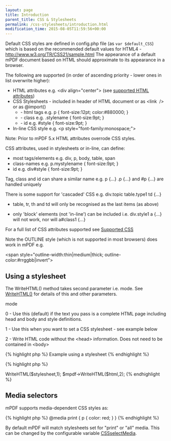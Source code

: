 ```yaml
---
layout: page
title: Introduction
parent_title: CSS & Stylesheets
permalink: /css-stylesheets/introduction.html
modification_time: 2015-08-05T11:59:56+00:00
---
```




<p>Default CSS styles are defined in <span class="filename">config.php</span> file (as <code>var $default_CSS</code>) which is based on the recommended default values for HTML4 - <a href="http://www.w3.org/TR/CSS21/sample.html">http://www.w3.org/TR/CSS21/sample.html</a> The appearance of a default mPDF document based on HTML should approximate to its appearance in a browser.</p>
<p>The following are supported (in order of ascending priority - lower ones in list overwrite higher):</p>
<ul>
<li>HTML attributes e.g. &lt;div align="center"&gt; (see <a href="{{ "/html-support/html-attributes.html" | prepend: site.baseurl }}">supported HTML attributes</a>)</li>
<li>CSS Stylesheets - included in header of HTML document or as &lt;link&nbsp; /&gt; or as @import()
<ul>
<li>- html tags e.g. p { font-size:12pt; color:#880000; }</li>
<li>- class e.g. .stylename { font-size:9pt; }</li>
<li>- id e.g. #style { font-size:9pt; }</li>
</ul>
</li>
<li>In-line CSS style e.g. &lt;p style="font-family:monospace;"&gt;</li>
</ul>
<p class="manual_block">Note: Prior to mPDF 5.x HTML attributes overrode CSS styles.</p>
<p>CSS attributes, used in stylesheets or in-line, can define:</p>
<ul>
<li>most tags/elements e.g. div, p, body, table, span</li>
<li>class-names e.g. p.mystylename { font-size:9pt; }</li>
<li>id e.g. div#style { font-size:9pt; }</li>
</ul>
<p>Tag, class and id can share a similar name e.g. p {...} .p {...} and #p {...} are handled uniquely</p>
<p>There is some support for 'cascaded' CSS e.g. div.topic table.type1 td {...}

- table, tr, th and td will only be recognised as the last items (as above)

- only 'block' elements (not 'in-line') can be included i.e. div.style1 a {...} will not work, nor will a#class1 {...}</p>
<p>For a full list of CSS attributes supported see <a href="{{ "/css-stylesheets/supported-css.html" | prepend: site.baseurl }}">Supported CSS</a></p>
<p>Note the OUTLINE style (which is not supported in most browsers) does work in mPDF e.g.

&lt;span style="outline-width:thin|medium|thick; outline-color:#rrggbb|invert"&gt;</p>
<h2>Using a stylesheet</h2>
<p>The WriteHTML() method takes second parameter i.e. <span class="parameter">mode</span>. See <a href="{{ "/reference/mpdf-functions/writehtml.html" | prepend: site.baseurl }}">WriteHTML()</a> for details of this and other parameters.</p>
<p><span class="parameter">mode</span>

0 - Use this (default) if the text you pass is a complete HTML page including head and body and style definitions.

1 - Use this when you want to set a CSS stylesheet - see example below

2 - Write HTML code without the &lt;head&gt; information. Does not need to be contained in &lt;body&gt;</p>

{% highlight php %}
Example using a stylesheet
{% endhighlight %}

{% highlight php %}
<?php

$stylesheet = file_get_contents('style.css');

$mpdf->WriteHTML($stylesheet,1);

$mpdf->WriteHTML($html,2);
{% endhighlight %}

<h2>Media selectors</h2>
<p>mPDF supports media-dependent CSS styles as:</p>

{% highlight php %}
@media print { 

 p { color: red; } 

}

<style media="print">

 p { color: red; } 

</style>

<link rel="stylesheet" media="print" href="..." />
{% endhighlight %}

<p>By default mPDF will match stylesheets set for "print" or "all" media. This can be changed by the configurable variable <a href="{{ "/reference/mpdf-variables/cssselectmedia.html" | prepend: site.baseurl }}">CSSselectMedia</a>.</p>
